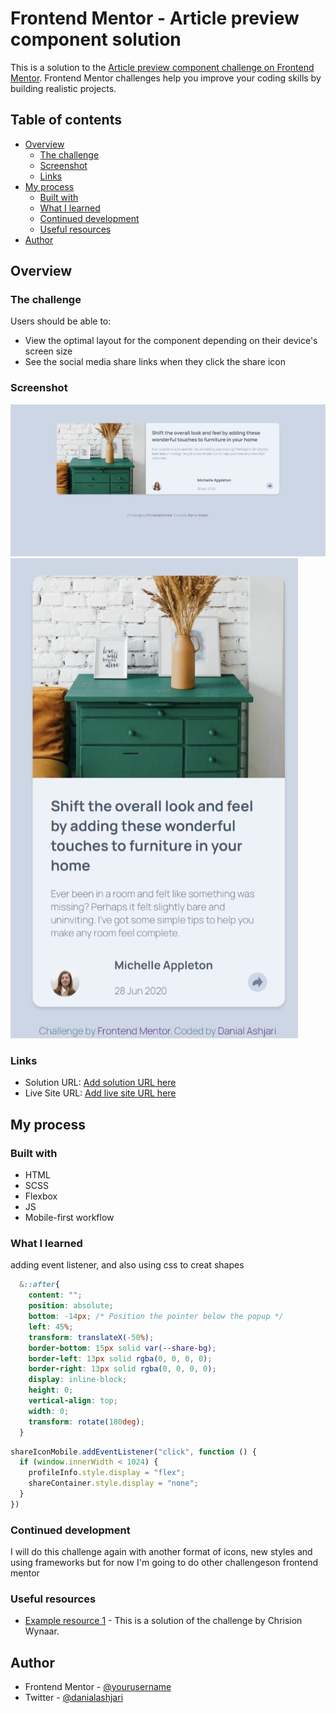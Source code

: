 # Frontend Mentor - Article preview component solution

This is a solution to the [Article preview component challenge on Frontend Mentor](https://www.frontendmentor.io/challenges/article-preview-component-dYBN_pYFT). Frontend Mentor challenges help you improve your coding skills by building realistic projects.

## Table of contents

- [Overview](#overview)
  - [The challenge](#the-challenge)
  - [Screenshot](#screenshot)
  - [Links](#links)
- [My process](#my-process)
  - [Built with](#built-with)
  - [What I learned](#what-i-learned)
  - [Continued development](#continued-development)
  - [Useful resources](#useful-resources)
- [Author](#author)

## Overview

### The challenge

Users should be able to:

- View the optimal layout for the component depending on their device's screen size
- See the social media share links when they click the share icon

### Screenshot

![Screenshot of the desktop view](./images/Screenshot_desktop.jpeg)
![Screenshot of the mobile view](./images/Screenshot_mobile.jpeg)

### Links

- Solution URL: [Add solution URL here](https://your-solution-url.com)
- Live Site URL: [Add live site URL here](https://your-live-site-url.com)

## My process

### Built with

- HTML
- SCSS
- Flexbox
- JS
- Mobile-first workflow

### What I learned

adding event listener, and also using css to creat shapes

```css
  &::after{
    content: "";
    position: absolute;
    bottom: -14px; /* Position the pointer below the popup */
    left: 45%;
    transform: translateX(-50%);
    border-bottom: 15px solid var(--share-bg);
    border-left: 13px solid rgba(0, 0, 0, 0);
    border-right: 13px solid rgba(0, 0, 0, 0);
    display: inline-block;
    height: 0;
    vertical-align: top;
    width: 0;
    transform: rotate(180deg);
  }
```

```js
shareIconMobile.addEventListener("click", function () {
  if (window.innerWidth < 1024) {
    profileInfo.style.display = "flex";
    shareContainer.style.display = "none";
  }
})
```

### Continued development

I will do this challenge again with another format of icons, new styles and using frameworks but for now I'm going to do other challengeson frontend mentor

### Useful resources

- [Example resource 1](https://github.com/Clipzorama/Article-Preview-Component) - This is a solution of the challenge by Chrision Wynaar. 

## Author

- Frontend Mentor - [@yourusername](https://www.frontendmentor.io/profile/yourusername)
- Twitter - [@danialashjari](https://www.twitter.com/danialashjari)
